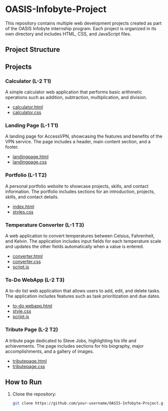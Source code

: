 # OASIS-Infobyte-Project

This repository contains multiple web development projects created as part of the OASIS Infobyte internship program. Each project is organized in its own directory and includes HTML, CSS, and JavaScript files.

## Project Structure



## Projects

### Calculator (L-2 T1)
A simple calculator web application that performs basic arithmetic operations such as addition, subtraction, multiplication, and division.
- [calculator.html](calculator%20L-2%20T1/calculator.html)
- [calculator.css](calculator%20L-2%20T1/calculator.css)

### Landing Page (L-1 T1)
A landing page for AccessVPN, showcasing the features and benefits of the VPN service. The page includes a header, main content section, and a footer.
- [landingpage.html](Landing%20page%20L-1,T1/landingpage.html)
- [landingpage.css](Landing%20page%20L-1,T1/landingpage.css)

### Portfolio (L-1 T2)
A personal portfolio website to showcase projects, skills, and contact information. The portfolio includes sections for an introduction, projects, skills, and contact details.
- [index.html](Portfolio%20L-1,T2/index.html)
- [styles.css](Portfolio%20L-1,T2/styles.css)

### Temperature Converter (L-1 T3)
A web application to convert temperatures between Celsius, Fahrenheit, and Kelvin. The application includes input fields for each temperature scale and updates the other fields automatically when a value is entered.
- [converter.html](Temperature%20L-1,T3/converter.html)
- [converter.css](Temperature%20L-1,T3/converter.css)
- [script.js](Temperature%20L-1,T3/script.js)

### To-Do WebApp (L-2 T3)
A to-do list web application that allows users to add, edit, and delete tasks. The application includes features such as task prioritization and due dates.
- [to-do webapp.html](To-Do%20WebApp%20L-2%20T3/to-do%20webapp.html)
- [style.css](To-Do%20WebApp%20L-2%20T3/style.css)
- [script.js](To-Do%20WebApp%20L-2%20T3/script.js)

### Tribute Page (L-2 T2)
A tribute page dedicated to Steve Jobs, highlighting his life and achievements. The page includes sections for his biography, major accomplishments, and a gallery of images.
- [tributepage.html](Tributepage%20L-2%20T2/tributepage.html)
- [tributepage.css](Tributepage%20L-2%20T2/tributepage.css)

## How to Run

1. Clone the repository:
   ```sh
   git clone https://github.com/your-username/OASIS-Infobyte-Project.git


